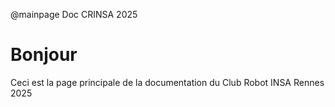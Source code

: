 @mainpage Doc CRINSA 2025

# Bonjour

Ceci est la page principale de la documentation du Club Robot INSA Rennes 2025
